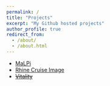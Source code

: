 ```yaml
---
permalink: /
title: "Projects"
excerpt: "My Github hosted projects"
author_profile: true
redirect_from: 
  - /about/
  - /about.html
---
```


* [MaLPi](/malpi/)
* [Rhine Cruise Image](/cruise-painting/)
* ~~[Vitality](https://github.com/sixones/vitality)~~
